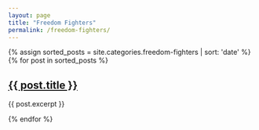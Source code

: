 ```yaml
---
layout: page
title: "Freedom Fighters"
permalink: /freedom-fighters/
---
```

{% assign sorted_posts = site.categories.freedom-fighters | sort: 'date' %}
{% for post in sorted_posts %}
<h2><a href="{{ post.url }}">{{ post.title }}</a></h2>
<p>{{ post.excerpt }}</p>
{% endfor %}
